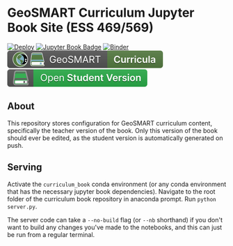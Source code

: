 # GeoSMART Curriculum Jupyter Book Site (ESS 469/569)

[![Deploy](https://github.com/geo-smart/curriculum-book/actions/workflows/deploy.yaml/badge.svg)](https://github.com/geo-smart/curriculum-book/actions/workflows/deploy.yaml)
[![Jupyter Book Badge](https://jupyterbook.org/badge.svg)](https://geo-smart.github.io/curriculum-book)
[![Binder](https://mybinder.org/badge_logo.svg)](https://mybinder.org/v2/gh/geo-smart/curriculum-book/HEAD?urlpath=lab)
[![GeoSMART Library Badge](book/img/curricula_badge.svg)](https://geo-smart.github.io/curriculum)
[![Student Version](book/img/student_version_badge.svg)](https://geo-smart.github.io/curriculum-book-student/)

## About

This repository stores configuration for GeoSMART curriculum content, specifically the teacher version of the book. Only this version of the book should ever be edited, as the student version is automatically generated on push.

## Serving

Activate the `curriculum_book` conda environment (or any conda environment that has the necessary jupyter book dependencies). Navigate to the root folder of the curriculum book repository in anaconda prompt. Run `python server.py`.

The server code can take a `--no-build` flag (or `--nb` shorthand) if you don't want to build any changes you've made to the notebooks, and this can just be run from a regular terminal.
